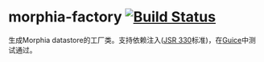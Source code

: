 # morphia-factory [![Build Status](http://ci2.lvxingpai.com/buildStatus/icon?job=MorphiaFactory)](http://ci2.lvxingpai.com/job/MorphiaFactory)

生成Morphia datastore的工厂类。支持依赖注入([JSR 330](https://jcp.org/en/jsr/detail?id=330)标准)，在[Guice](https://github.com/google/guice)中测试通过。
